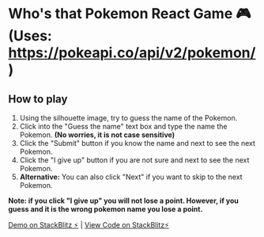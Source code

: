 # Who's that Pokemon React Game 🎮 (Uses: https://pokeapi.co/api/v2/pokemon/)

## How to play

1. Using the silhouette image, try to guess the name of the Pokemon.
2. Click into the "Guess the name" text box and type the name the Pokemon. **(No worries, it is not case sensitive)**
3. Click the "Submit" button if you know the name and next to see the next Pokemon.
4. Click the "I give up" button if you are not sure and next to see the next Pokemon.
5. **Alternative:** You can also click "Next" if you want to skip to the next Pokemon.

**Note: if you click "I give up" you will not lose a point. However, if you guess and it is the wrong pokemon name you lose a point.**

[Demo on StackBlitz ⚡️](https://react-nm9nyr.stackblitz.io/) |
[View Code on StackBlitz⚡️](https://stackblitz.com/edit/react-nm9nyr)